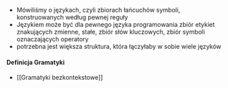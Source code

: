 - Mówiliśmy o językach, czyli zbiorach łańcuchów symboli, konstruowanych według pewnej reguły
- Językiem może być dla pewnego języka programowania zbiór etykiet znakujących zmienne, stałe, zbiór słów kluczowych, zbiór symboli oznaczających operatory
- potrzebna jest większa struktura, która łączyłaby w sobie wiele języków

#### Definicja Gramatyki
- [[Gramatyki bezkontekstowe]]
